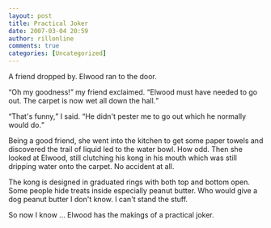 ```yaml
---
layout: post
title: Practical Joker
date: 2007-03-04 20:59
author: rillonline
comments: true
categories: [Uncategorized]
---
```

<p>A friend dropped by. Elwood ran to the door.
<p><q>Oh my goodness!</q> my friend exclaimed. <q>Elwood must have needed to go out. The carpet is now wet all down the hall.</q>
<p><q>That's funny,</q> I said. <q>He didn't pester me to go out which he normally would do.</q>
<p>Being a good friend, she went into the kitchen to get some paper towels and discovered the trail of liquid led to the water bowl. How odd. Then she looked at Elwood, still clutching his kong in his mouth which was still dripping water onto the carpet. No accident at all.
<p>The kong is designed in graduated rings with both top and bottom open. Some people hide treats inside especially peanut butter. Who would give a dog peanut butter I don't know. I can't stand the stuff.
<p>So now I know ... Elwood has the makings of a practical joker.
